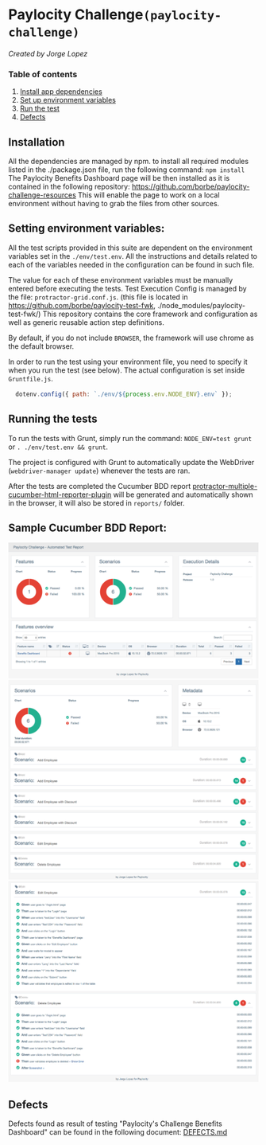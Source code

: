 # Paylocity Challenge`(paylocity-challenge)`
*Created by Jorge Lopez*

### Table of contents
1. [Install app dependencies](#installation)
2. [Set up environment variables](#setting-environment-variables)
3. [Run the test](#running-the-tests)
4. [Defects](#defects)

## Installation
All the dependencies are managed by npm.
to install all required modules listed in the ./package.json file, run the following command: `npm install`
The Paylocity Benefits Dashboard page will be then installed as it is contained in the following repository:
https://github.com/borbe/paylocity-challenge-resources
This will enable the page to work on a local environment without having to grab the files from other sources.


## Setting environment variables:
All the test scripts provided in this suite are dependent on the environment variables set in the `./env/test.env`.
All the instructions and details related to each of the variables needed in the configuration can be found in such file.

The value for each of these environment variables must be manually entered before executing the tests.
Test Execution Config is managed by the file: `protractor-grid.conf.js`.
(this file is located in https://github.com/borbe/paylocity-test-fwk, ./node_modules/paylocity-test-fwk/)
This repository contains the core framework and configuration as well as generic reusable action step definitions.

By default, if you do not include `BROWSER`, the framework will use chrome as the default browser.

In order to run the test using your environment file, you need to specify it when you run the test (see below). The actual configuration is set inside `Gruntfile.js`.
```javascript
  dotenv.config({ path: `./env/${process.env.NODE_ENV}.env` });
```

## Running the tests
To run the tests with Grunt, simply run the command: `NODE_ENV=test grunt` or `. ./env/test.env && grunt`.

The project is configured with Grunt to automatically update the WebDriver (`webdriver-manager update`) whenever the tests are ran.
                                                               
After the tests are completed the Cucumber BDD report [protractor-multiple-cucumber-html-reporter-plugin](https://www.npmjs.com/package/protractor-multiple-cucumber-html-reporter-plugin) will be generated and automatically shown in the browser, it will also be stored in `reports/` folder.

## Sample Cucumber BDD Report:
![Preview](resources/preview/report-001.png)
![Preview](resources/preview/report-002.png)
![Preview](resources/preview/report-003.png)

## Defects
Defects found as result of testing "Paylocity's Challenge Benefits Dashboard" can be found in the following document:
[DEFECTS.md](resources/defects/DEFECTS.md)